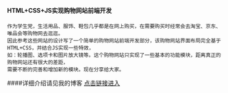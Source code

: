 #### HTML+CSS+JS实现购物网站前端开发
    作为学生党，生活用品、服饰、鞋包几乎都是在网上购买，在需要购买时经常会去淘宝、京东、唯品会等购物网去逛逛。
    因此参考这些网站的设计写了一个简单的购物网站前端开发部分，该购物网站界面布局完全基于HTML+CSS，并结合JS实现一些特效，
    如：轮播图、选项卡和图片放大镜等。这个购物网站只实现了一些基本的功能模块，距离真正的购物网站还有很大的差距，
    需要不断的完善和增加新的模块。现在分享给大家。
####详细介绍请见我的博客
[点击链接进入](http://y.dobit.top/Detail/160.html)
